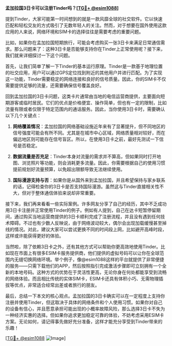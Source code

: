 **孟加拉国3日卡可以注册Tinder吗？[[TG💪+ @esim1088](https://t.me/s/esim1088)]**

提到Tinder，大家可能第一时间想到的就是一款风靡全球的社交软件。它以快速匹配和轻松交友的方式吸引了无数年轻人的关注。然而，对于想要在国外使用这款应用的人来说，网络环境和SIM卡的选择往往是需要考虑的重要问题。

比如，如果你在孟加拉国短期旅行，可能会考虑购买一张3日卡来满足日常通信需求。那么问题来了：这种3日卡是否能够支持你在Tinder上正常使用呢？接下来，我们就来详细探讨一下这个问题。

首先，让我们简单了解一下Tinder的基本运行原理。Tinder是一款基于地理位置的社交应用，用户可以通过GPS定位找到附近的其他用户并进行匹配。为了实现这一功能，Tinder需要稳定的网络连接和良好的信号质量。因此，你的SIM卡不仅需要提供足够的流量，还需要确保信号覆盖良好。

回到孟加拉国的3日卡问题，这类卡片通常由当地的电信运营商提供，主要面向短期游客或临时居民。它们的优点是价格便宜、操作简单，但也有一定的限制，比如流量有限或者仅限于特定范围内的通话服务。因此，当你使用3日卡时，需要确认以下几个关键点：

1. **网络覆盖情况**：孟加拉国的网络基础设施近年来有了显著提升，但不同地区的信号强度可能会有所不同。尤其是在城市中心区域，网络质量相对较好，而在偏远地区则可能存在信号盲区。所以，在使用3日卡之前，最好先测试一下信号是否稳定。

2. **数据流量是否充足**：Tinder本身对流量的需求并不算高，但如果同时打开地图、浏览照片等功能，则会消耗更多流量。因此，你需要根据自己的使用习惯提前规划好流量预算，以免超出限额导致无法继续使用。

3. **国际漫游支持与否**：如果你是从国外来到孟加拉国，并且希望保持与家乡联系的话，记得检查你的3日卡是否支持国际漫游。虽然这与Tinder直接相关性不大，但对于整体通信体验来说却非常重要。

接下来，我们再来看看一些实际案例。许多网友分享了自己的经历，其中不乏成功用3日卡注册并正常使用Tinder的例子。例如有人提到，自己在达卡短暂停留期间，通过购买当地运营商提供的3日卡顺利完成了注册流程，并且没有遇到任何技术障碍。不过也有少数人反映说，由于网络波动较大，偶尔会出现加载缓慢甚至掉线的情况。对此，建议大家可以尝试更换不同的时间段上网，比如避开高峰时段，这样或许能获得更好的体验。

当然啦，除了依赖3日卡之外，还有其他方式可以帮助你更高效地使用Tinder。比如现在市面上有很多ESIM卡服务提供商，他们提供的虚拟号码可以让你在全球范围内无缝切换网络环境。举个例子，像@esim1088这样的平台就提供了非常便捷的服务——只需下载他们的APP，然后按照指引完成激活步骤即可立刻拥有一个全新的本地号码。这种方式的优势在于灵活性更高，无论你身在何处都能享受到流畅的网络体验。而且相比传统的实体SIM卡，ESIM卡还具有体积小巧、无需物理插拔等优点，非常适合经常出差或者旅行的朋友。

最后，总结一下本文的核心观点。孟加拉国的3日卡确实可以在一定程度上支持你注册并使用Tinder，但这取决于具体的网络条件和个人使用习惯。如果你对自己的设备有信心，并且愿意承担可能出现的小概率故障风险，那么选择3日卡不失为一种经济实惠的选择。但如果你追求更加稳定可靠的体验，不妨考虑采用ESIM卡方案。无论如何，请记得事先做好充分准备，这样才能充分享受到Tinder带来的乐趣！

[[TG💪+ @esim1088](https://t.me/s/esim1088) ![Image](https://i.postimg.cc/4NQfJmqS/Snipaste-2025-05-13-00-14-12.png)]